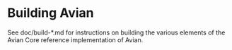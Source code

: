 Building Avian
================

See doc/build-*.md for instructions on building the various
elements of the Avian Core reference implementation of Avian.
